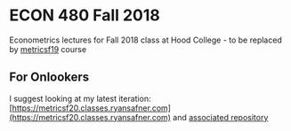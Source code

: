 # ECON 480 Fall 2018
Econometrics lectures for Fall 2018 class at Hood College - to be replaced by [metricsf19](http://github.com/ryansafner/metricsf19) course 

## For Onlookers

I suggest looking at my latest iteration: [https://metricsf20.classes.ryansafner.com](https://metricsf20.classes.ryansafner.com) and [associated repository](https://github.com/ryansafner/metricsf20)
